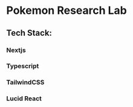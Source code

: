 # Pokemon Research Lab
<h2> Tech Stack: </h2>
<h3>Nextjs</h3>
<h3>Typescript</h3>
<h3>TailwindCSS</h3>
<h3>Lucid React</h3>

 
